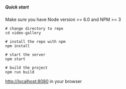 ##### Quick start

Make sure you have Node version >= 6.0 and NPM >= 3

```
# change directory to repo
cd video-gallery

# install the repo with npm
npm install

# start the server
npm start

# build the project
npm run build

```
[http://localhost:8080](http://localhost:8080) in your browser